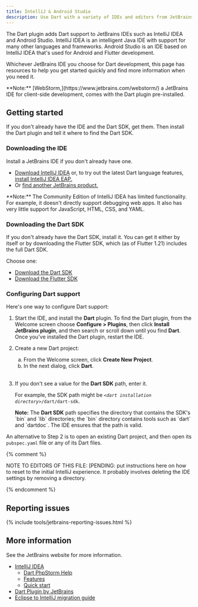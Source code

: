 ```yaml
---
title: IntelliJ & Android Studio
description: Use Dart with a variety of IDEs and editors from JetBrains.
---
```


The Dart plugin adds Dart support to JetBrains IDEs such as
IntelliJ IDEA and Android Studio.
IntelliJ IDEA is an intelligent Java IDE
with support for many other languages and frameworks.
Android Studio is an IDE based on IntelliJ IDEA
that's used for Android and Flutter development.

Whichever JetBrains IDE you choose for Dart development,
this page has resources to help you get started quickly
and find more information when you need it.

<aside class="alert alert-info" markdown="1">
  **Note:**
  [WebStorm,](https://www.jetbrains.com/webstorm/)
  a JetBrains IDE for client-side development,
  comes with the Dart plugin pre-installed.
</aside>

## Getting started

If you don't already have the IDE and the Dart SDK, get them.
Then install the Dart plugin and tell it where to find the Dart SDK.


### Downloading the IDE

Install a JetBrains IDE if you don't already have one.

* <a href="https://www.jetbrains.com/idea/download/"
  target="_blank" rel="noopener">Download IntelliJ IDEA</a> or,
  to try out the latest Dart language features,
  [install IntelliJ IDEA EAP.](https://confluence.jetbrains.com/display/IDEADEV/EAP)
* Or <a href="https://www.jetbrains.com/products.html"
  target="_blank" rel="noopener">find another JetBrains product.</a>

<aside class="alert alert-info" markdown="1">
  **Note:**
  The Community Edition of IntelliJ IDEA has limited functionality.
  For example, it doesn't directly support debugging web apps.
  It also has very little support for JavaScript, HTML, CSS, and YAML.
</aside>


### Downloading the Dart SDK

If you don't already have the Dart SDK,
install it.
You can get it either by itself or by downloading the Flutter SDK,
which (as of Flutter 1.21) includes the full Dart SDK.

Choose one:

* [Download the Dart SDK](/get-dart)
* [Download the Flutter SDK]({{site.flutter}}/docs/get-started/install)


### Configuring Dart support

Here's one way to configure Dart support:

<ol>
<li>
  <p>
    Start the IDE, and install the <b>Dart</b> plugin.
    To find the Dart plugin, from the Welcome screen
    choose <b>Configure > Plugins</b>,
    then click <b>Install JetBrains plugin</b>,
    and then search or scroll down until you find <b>Dart</b>.
    Once you've installed the Dart plugin, restart the IDE.
  </p>
</li>

<li>
  <p>
    Create a new Dart project:
  </p>

  <ol type="a">
    <li> From the Welcome screen, click <b>Create New Project</b>. </li>
    <li> In the next dialog, click <b>Dart</b>.</li>
  </ol>
</li>
<br>

<li>
  <p>
    If you don't see a value for the <b>Dart SDK</b> path,
    enter it.
  </p>

  <p>
    For example, the SDK path might be
    <code><em>&lt;dart installation directory></em>/dart/dart-sdk</code>.
  </p>

<aside class="alert alert-info" markdown="1">
  <b>Note:</b>
  The <b>Dart SDK</b> path specifies the directory that
  contains the SDK's `bin` and `lib` directories;
  the `bin` directory contains tools such as `dart` and `dartdoc`.
  The IDE ensures that the path is valid.
</aside>
</li>
</ol>

An alternative to Step 2 is to open an existing Dart project,
and then open its `pubspec.yaml` file or any of its Dart files.


{% comment %}

NOTE TO EDITORS OF THIS FILE:
[PENDING: put instructions here on how to reset to the initial
IntelliJ experience.
It probably involves deleting the IDE settings
by removing a directory.

{% endcomment %}


## Reporting issues

{% include tools/jetbrains-reporting-issues.html %}


## More information

See the JetBrains website for more information.

* [IntelliJ IDEA](https://www.jetbrains.com/idea/)
  * [Dart PhpStorm Help](https://www.jetbrains.com/help/phpstorm/dart.html)
  * [Features](https://www.jetbrains.com/idea/features/)
  * [Quick start](https://www.jetbrains.com/help/idea/meet-intellij-idea.html)
* [Dart Plugin by JetBrains](https://plugins.jetbrains.com/plugin/6351)
* [Eclipse to IntelliJ migration guide](https://www.jetbrains.com/help/idea/eclipse.html)
